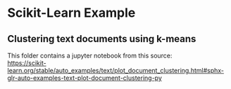 # Scikit-Learn Example
## Clustering text documents using k-means

This folder contains a jupyter notebook from this source:  
https://scikit-learn.org/stable/auto_examples/text/plot_document_clustering.html#sphx-glr-auto-examples-text-plot-document-clustering-py


